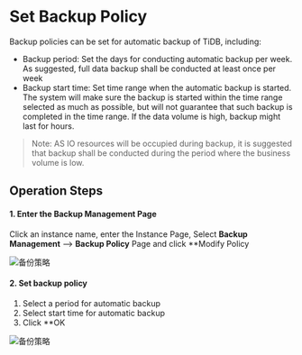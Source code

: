 # Set Backup Policy

Backup policies can be set for automatic backup of TiDB, including:
- Backup period: Set the days for conducting automatic backup per week. As suggested, full data backup shall be conducted at least once per week
- Backup start time: Set time range when the automatic backup is started. The system will make sure the backup is started within the time range selected as much as possible, but will not guarantee that such backup is completed in the time range. If the data volume is high, backup might last for hours.

> Note: AS IO resources will be occupied during backup, it is suggested that backup shall be conducted during the period where the business volume is low.

## Operation Steps
#### 1. Enter the **Backup Management** Page
Click an instance name, enter the Instance Page, Select **Backup Management** --> **Backup Policy** Page and click **Modify Policy

![备份策略](../../../../../image/TiDB/modify-backup-strategy-1.png)

#### 2. Set backup policy
1. Select a period for automatic backup
2. Select start time for automatic backup
3. Click **OK

![备份策略](../../../../../image/TiDB/modify-backup-strategy-2.png)

